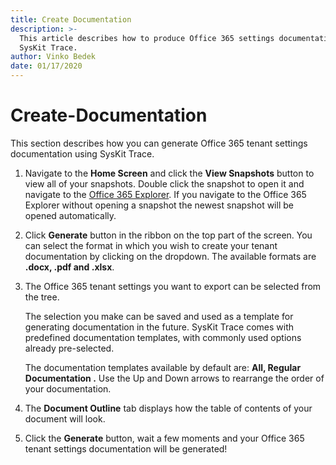 ```yaml
---
title: Create Documentation
description: >-
  This article describes how to produce Office 365 settings documentation using
  SysKit Trace.
author: Vinko Bedek
date: 01/17/2020
---
```


# Create-Documentation

This section describes how you can generate Office 365 tenant settings documentation using SysKit Trace.

1. Navigate to the **Home Screen** and click the **View Snapshots** button to view all of your snapshots. Double click the snapshot to open it and navigate to the [Office 365 Explorer](../../get-to-know-syskit-trace/office-365-explorer.md). If you navigate to the Office 365 Explorer without opening a snapshot the newest snapshot will be opened automatically.
2. Click **Generate** button in the ribbon on the top part of the screen. You can select the format in which you wish to create your tenant documentation by clicking on the dropdown. The available formats are **.docx, .pdf and .xlsx**.
3. The Office 365 tenant settings you want to export can be selected from the tree.

   The selection you make can be saved and used as a template for generating documentation in the future. SysKit Trace comes with predefined documentation templates, with commonly used options already pre-selected.

   The documentation templates available by default are: **All, Regular Documentation .** Use the Up and Down arrows to rearrange the order of your documentation.

4. The **Document Outline** tab displays how the table of contents of your document will look.
5. Click the **Generate** button, wait a few moments and your Office 365 tenant settings documentation will be generated!

